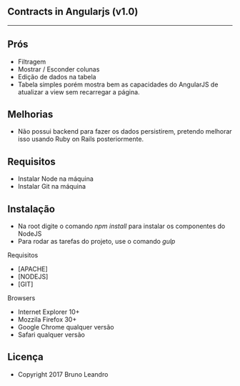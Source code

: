 Contracts in Angularjs (v1.0)
----------
---

Prós
--------
- Filtragem
- Mostrar / Esconder colunas
- Edição de dados na tabela
- Tabela simples porém mostra bem as capacidades do AngularJS de atualizar a view sem recarregar a página.


Melhorias
--------
- Não possui backend para fazer os dados persistirem, pretendo melhorar isso usando Ruby on Rails posteriormente.

Requisitos
----------
 - Instalar Node na máquina
 - Instalar Git na máquina


Instalação
----------
 - Na root digite o comando *npm install* para instalar os componentes do NodeJS
 - Para rodar as tarefas do projeto, use o comando *gulp*


Requisitos

 - [APACHE]
 - [NODEJS]
 - [GIT]

Browsers

 - Internet Explorer 10+
 - Mozzila Firefox 30+
 - Google Chrome qualquer versão
 - Safari qualquer versão


Licença
-------
 * Copyright 2017 Bruno Leandro